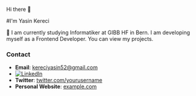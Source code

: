 Hi there 👋

#I'm Yasin Kereci

💬  I am currently studying Informatiker at GIBB HF in Bern. I am developing myself as a Frontend Developer. You can view my projects.

### Contact
- **Email**: [kereciyasin52@gmail.com](mailto:kereciyasin52@gmail.com)
- [![LinkedIn](https://img.shields.io/badge/LinkedIn-Profile-blue)](https://www.linkedin.com/in/yasinkereci)
- **Twitter**: [twitter.com/yourusername](https://twitter.com/yourusername)
- **Personal Website**: [example.com](https://www.example.com)
